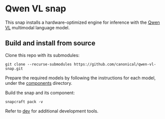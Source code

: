 # Qwen VL snap

This snap installs a hardware-optimized engine for inference with the [Qwen VL](https://github.com/QwenLM/Qwen-VL) multimodal language model.

## Build and install from source

Clone this repo with its submodules:
```shell
git clone --recurse-submodules https://github.com/canonical/qwen-vl-snap.git
```

Prepare the required models by following the instructions for each model, under the [components](./components) directory. 

Build the snap and its component:
```shell
snapcraft pack -v
```

Refer to [dev](./dev) for additional development tools.
